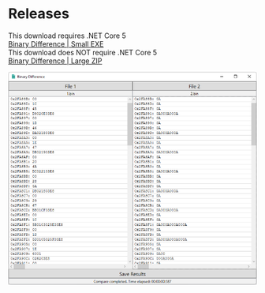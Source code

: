 # Releases
This download requires .NET Core 5<br />
[Binary Difference | Small EXE](https://github.com/mbwilding/BinaryDifference/releases/download/1.0/BinaryDifference.exe)<br />
This download does NOT require .NET Core 5<br />
[Binary Difference | Large ZIP](https://github.com/mbwilding/BinaryDifference/releases/download/1.0/BinaryDifference-Core.zip)

![Image](https://raw.githubusercontent.com/mbwilding/BinaryDifference/main/Preview.png)
